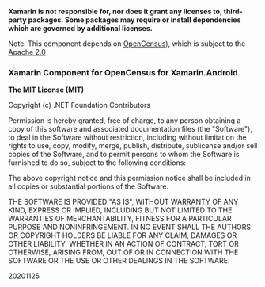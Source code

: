 **Xamarin is not responsible for, nor does it grant any licenses to, third-party packages. 
Some packages may require or install dependencies which are governed by additional 
licenses.**

Note: This component depends on [OpenCensus](https://github.com/census-instrumentation)), 
which is subject to the [Apache 2.0](https://github.com/census-instrumentation/opencensus-java/blob/master/LICENSE)

### Xamarin Component for OpenCensus for Xamarin.Android

**The MIT License (MIT)**

Copyright (c) .NET Foundation Contributors

Permission is hereby granted, free of charge, to any person obtaining a copy of this software 
and associated documentation files (the "Software"), to deal in the Software without restriction, 
including without limitation the rights to use, copy, modify, merge, publish, distribute, sublicense and/or sell copies of the Software, and to permit persons to whom the Software is furnished to do so,
 subject to the following conditions:

The above copyright notice and this permission notice shall be included in all copies or substantial 
portions of the Software.

THE SOFTWARE IS PROVIDED "AS IS", WITHOUT WARRANTY OF ANY KIND, EXPRESS OR IMPLIED, INCLUDING BUT 
NOT LIMITED TO THE WARRANTIES OF MERCHANTABILITY, FITNESS FOR A PARTICULAR PURPOSE AND 
NONINFRINGEMENT. IN NO EVENT SHALL THE AUTHORS OR COPYRIGHT HOLDERS BE LIABLE FOR ANY CLAIM, DAMAGES 
OR OTHER LIABILITY, WHETHER IN AN ACTION OF CONTRACT, TORT OR OTHERWISE, ARISING FROM, OUT OF OR IN 
CONNECTION WITH THE SOFTWARE OR THE USE OR OTHER DEALINGS IN THE SOFTWARE.

20201125
